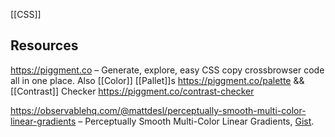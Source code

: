 [[CSS]]

## Resources

https://piggment.co – Generate, explore, easy CSS copy crossbrowser code all in one place. Also [[Color]] [[Pallet]]s https://piggment.co/palette && [[Contrast]] Checker https://piggment.co/contrast-checker

https://observablehq.com/@mattdesl/perceptually-smooth-multi-color-linear-gradients – Perceptually Smooth Multi-Color Linear Gradients,  [Gist](https://gist.github.com/mattdesl/2a7b2013492cbcbafc797d3f9164e92c).